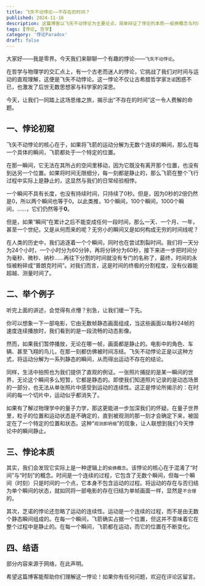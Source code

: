 ```yaml
---
title: 飞矢不动悖论——不存在的时间？
published: 2024-11-16
description: 这篇博客以飞矢不动悖论为主要论点，简单辩证了悖论的本质——偷换概念与时间、时刻的混淆。
tags: [悖论, 哲学]
category: '悖论Paradox'
draft: false 
---
```


大家好——我是零界。今天我们来聊聊一个有趣的悖论——`飞矢不动悖论`。

在哲学与物理学的交汇点上，有一个古老而迷人的悖论，它挑战了我们对时间与运动的直观理解，这便是飞矢不动悖论。这一悖论不仅让古希腊哲学家`芝诺`困惑不已，也激发了后世无数思想家与科学家的深思。

今天，让我们一同踏上这场思维之旅，揭示出“不存在的时间”这一令人费解的命题。

## 一、悖论初窥

飞矢不动悖论的核心在于，如果将飞箭的运动分解为无数个连续的瞬间，那么在每一个具体的瞬间，飞箭都处于一个特定的位置。

在那一瞬间，它无法在其所占的空间里移动，因为它既没有离开那个位置，也没有到达另一个位置。如果将时间无限细分，每一刻都是静止的，那么飞箭在整个飞行过程中实际上是静止的，这显然与我们的日常经验相悖。

一个瞬间不具有长度，也没有持续时间，只持续了0秒。但是，因为0秒的2倍仍然是0，所以两个瞬间也等于0。以此类推，10个瞬间，100个瞬间，1000个瞬间，……，它们仍然等于**0**。

但是，如果“瞬间”在累计之后不能变成任何一段时间，那么一天、一个月、一年，甚至一个世纪，又是从何而来的呢？无穷小的瞬间又是如何构成无穷的时间线呢？

在人类的历史中，我们追逐着一个个瞬间，同时也在尝试割裂时间。我们将一天分为24个小时，一个小时分为60分钟，再将分钟分为60秒，接下来进一步把时间分为毫秒、微秒、纳秒……再往下分割的时间就没有专门的名称了，最终，时间的永恒被粉碎成“普朗克时间”。对我们而言，这是时间的终极的分割程度，没有仪器能超越、测量时间了。

## 二、举个例子

听完上面的讲述，会觉得有点懵？别急，让我们缓一下先。

你可以想象一下一部电影，它由无数帧静态画面组成，当这些画面以每秒24帧的速度连续播放时，我们看到的是一段流畅的动态影像。

然而，如果我们暂停播放，无论在哪一帧，画面都是静止的。电影中的角色、车辆、甚至飞翔的鸟儿，在那一刻都仿佛被时间冻结。飞矢不动悖论正是以这种方式，将运动分解为一系列静态的瞬间，从而得出运动不存在的结论。

同样，生活中拍照也为我们提供了直观的例证。一张照片捕捉的是某一瞬间的世界，无论这个瞬间多么短暂，它都是静态的。即使我们知道照片记录的是动态场景的一部分，也无法从单张照片中感受到运动的连续性。这正是悖论所揭示的：在时间的每一个切片中，运动似乎都消失了。

如果有了解过物理学中的量子力学，那这更能进一步加深我们的怀疑。在量子世界里，粒子的位置和运动状态是不确定的，直到被观测的那一刻才会确定下来，被固定在了一个特定的位置和状态。这种“`观测即坍缩`”的现象，让人联想到我们今天悖论中的瞬间静止。

## 三、悖论本质

其实，我们会发现它实际上是一种逻辑上的`偷换概念`。该悖论的核心在于混淆了“时间”与“时刻”的概念。时间是一个连续的过程，它包含了无数个瞬间，但每一个瞬间（时刻）只是时间的一个点，它本身不包含运动的过程。将运动的存在与否归结为单个瞬间的状态，就如同将一部电影的存在归结为单帧画面一样，显然是`不合理`的。

其次，芝诺的悖论还忽略了运动的连续性‌。运动是一个连续的过程，而不是由无数个静态瞬间组成的。在每一个瞬间，飞箭确实占据一个位置，但这并不意味着它在整个过程中是静止的‌。在每一个瞬间，飞箭都在运动，而它的位置在不断变化。

## 四、结语

部分内容来源于网络，在此声明。

希望这篇博客能帮助你们理解这一悖论！如果你有任何问题，欢迎在评论区留言。